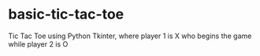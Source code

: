 # basic-tic-tac-toe
Tic Tac Toe using Python Tkinter, where player 1 is X who begins the game while player 2 is O
